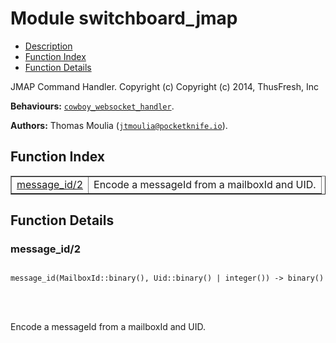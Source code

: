 

# Module switchboard_jmap #
* [Description](#description)
* [Function Index](#index)
* [Function Details](#functions)


JMAP Command Handler.
Copyright (c) Copyright (c) 2014, ThusFresh, Inc

__Behaviours:__ [`cowboy_websocket_handler`](cowboy_websocket_handler.md).

__Authors:__ Thomas Moulia ([`jtmoulia@pocketknife.io`](mailto:jtmoulia@pocketknife.io)).
<a name="index"></a>

## Function Index ##


<table width="100%" border="1" cellspacing="0" cellpadding="2" summary="function index"><tr><td valign="top"><a href="#message_id-2">message_id/2</a></td><td>Encode a messageId from a mailboxId and UID.</td></tr></table>


<a name="functions"></a>

## Function Details ##

<a name="message_id-2"></a>

### message_id/2 ###


<pre><code>
message_id(MailboxId::binary(), Uid::binary() | integer()) -&gt; binary()
</code></pre>

<br></br>


Encode a messageId from a mailboxId and UID.
